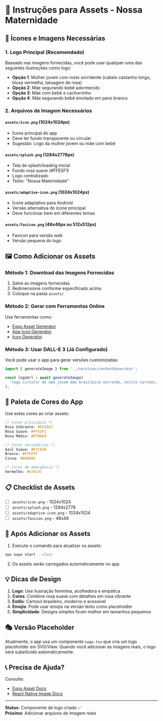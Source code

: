 # 🎨 Instruções para Assets - Nossa Maternidade

## 📱 Ícones e Imagens Necessárias

### 1. Logo Principal (Recomendado)
Baseado nas imagens fornecidas, você pode usar qualquer uma das seguintes ilustrações como logo:

- **Opção 1**: Mulher jovem com rosto sorridente (cabelo castanho longo, blusa vermelha, tatuagem de rosa)
- **Opção 2**: Mãe segurando bebê adormecido
- **Opção 3**: Mãe com bebê e cachorrinho
- **Opção 4**: Mãe segurando bebê enrolado em pano branco

### 2. Arquivos de Imagem Necessários

#### `assets/icon.png` (1024x1024px)
- Ícone principal do app
- Deve ter fundo transparente ou circular
- Sugestão: Logo da mulher jovem ou mãe com bebê

#### `assets/splash.png` (1284x2778px)
- Tela de splash/loading inicial
- Fundo rosa suave (#FFE5F1)
- Logo centralizado
- Texto: "Nossa Maternidade"

#### `assets/adaptive-icon.png` (1024x1024px)
- Ícone adaptativo para Android
- Versão alternativa do ícone principal
- Deve funcionar bem em diferentes temas

#### `assets/favicon.png` (48x48px ou 512x512px)
- Favicon para versão web
- Versão pequena do logo

## 🖼️ Como Adicionar os Assets

### Método 1: Download das Imagens Fornecidas
1. Salve as imagens fornecidas
2. Redimensione conforme especificado acima
3. Coloque na pasta `assets/`

### Método 2: Gerar com Ferramentas Online
Use ferramentas como:
- [Expo Asset Generator](https://www.npmjs.com/package/expo-asset-generator)
- [App Icon Generator](https://www.appicon.co/)
- [Icon Generator](https://icon.kitchen/)

### Método 3: Usar DALL-E 3 (Já Configurado)
Você pode usar o app para gerar versões customizadas:

```typescript
import { generateImage } from '../services/contentGenerator';

const logoUrl = await generateImage(
  'logo circular de uma jovem mãe brasileira sorrindo, estilo cartoon, cores rosa e azul claro, fundo branco'
);
```

## 🎨 Paleta de Cores do App

Use estas cores ao criar assets:

```css
/* Cores principais */
Rosa Vibrante: #E91E63
Rosa Suave: #FFE5F1
Rosa Médio: #FFB6D4

/* Cores secundárias */
Azul Suave: #87CEEB
Branco: #FFFFFF
Cinza: #666666

/* Cores de emergência */
Vermelho: #e74c3c
```

## 📋 Checklist de Assets

- [ ] `assets/icon.png` - 1024x1024
- [ ] `assets/splash.png` - 1284x2778
- [ ] `assets/adaptive-icon.png` - 1024x1024
- [ ] `assets/favicon.png` - 48x48

## 🚀 Após Adicionar os Assets

1. Execute o comando para atualizar os assets:
```bash
npx expo start --clear
```

2. Os assets serão carregados automaticamente no app

## 💡 Dicas de Design

1. **Logo**: Use ilustração feminina, acolhedora e empática
2. **Cores**: Combine rosa suave com detalhes em rosa vibrante
3. **Estilo**: Cartoon brasileiro, moderno e acessível
4. **Emojis**: Pode usar emojis na versão texto como placeholder
5. **Simplicidade**: Designs simples ficam melhor em tamanhos pequenos

## 🎭 Versão Placeholder

Atualmente, o app usa um componente `Logo.tsx` que cria um logo placeholder em SVG/View. Quando você adicionar as imagens reais, o logo será substituído automaticamente.

## 📞 Precisa de Ajuda?

Consulte:
- [Expo Asset Docs](https://docs.expo.dev/guides/assets/)
- [React Native Image Docs](https://reactnative.dev/docs/image)

---

**Status**: Componente de logo criado ✅  
**Próximo**: Adicionar arquivos de imagem reais

